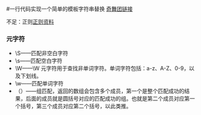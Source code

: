 #一行代码实现一个简单的模板字符串替换
[奇舞团链接](http://mp.weixin.qq.com/s/PHm5rSXK9cuxE2OA_8lprw)

不足：正则[正则资料](https://segmentfault.com/a/1190000007422601)
### 元字符

* \S——匹配非空白字符
* \s——匹配空白字符
* \W——\W 元字符用于查找非单词字符。单词字符包括：a-z、A-Z、0-9，以及下划线。
* \w——匹配单词字符
* （）——组匹配，返回的数组会包含多个成员，第一个是整个匹配成功的结果，后面的成员就是圆括号对应的匹配成功的组。也就是第二个成员对应第一个括号，第三个成员对应第二个括号，以此类推。

